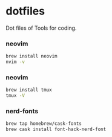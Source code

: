 # dotfiles
Dot files of Tools for coding.



### neovim
```bash
brew install neovim
nvim -v
```



### neovim
```bash
brew install tmux
tmux -V
```



### nerd-fonts
```bash
brew tap homebrew/cask-fonts
brew cask install font-hack-nerd-font
```
